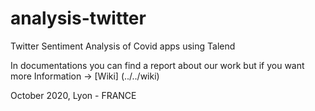 # analysis-twitter
Twitter Sentiment Analysis of Covid apps using Talend

In documentations you can find a report about our work but if you want more Information -> [Wiki] (../../wiki)

October 2020, Lyon - FRANCE
